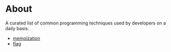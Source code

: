 # About
A curated list of common programming techniques used by developers on a daily basis.

- [memoization](https://github.com/Sinakhx/techniques-in-programming/blob/main/memoization/memoization.md)
- [flag](https://github.com/Sinakhx/techniques-in-programming/blob/main/flag/flag.md)
